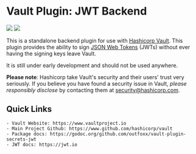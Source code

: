 # Vault Plugin: JWT Backend 
![](https://travis-ci.org/outfoxx/vault-plugin-secrets-jwt.svg?branch=main)
![](https://goreportcard.com/badge/github.com/outfoxx/vault-plugin-secrets-jwt)

This is a standalone backend plugin for use with [Hashicorp Vault](https://www.github.com/hashicorp/vault).
This plugin provides the ability to sign [JSON Web Tokens](https://jwt.io) (JWTs) without ever having the signing keys leave Vault.

It is still under early development and should not be used anywhere.

**Please note**: Hashicorp take Vault's security and their users' trust very seriously. If you believe you have found a security issue in Vault, _please responsibly disclose_ by contacting them at [security@hashicorp.com](mailto:security@hashicorp.com).

## Quick Links
    - Vault Website: https://www.vaultproject.io
    - Main Project Github: https://www.github.com/hashicorp/vault
    - Package docs: https://godoc.org/github.com/outfoxx/vault-plugin-secrets-jwt
    - JWT docs: https://jwt.io
